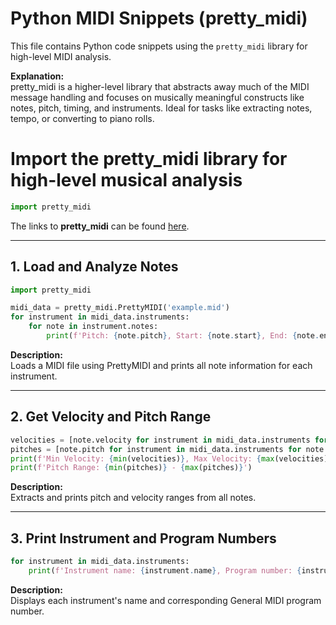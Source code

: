 
# Python MIDI Snippets (pretty_midi)

This file contains Python code snippets using the `pretty_midi` library for high-level MIDI analysis.

**Explanation:**  
pretty_midi is a higher-level library that abstracts away much of the MIDI message handling and focuses on musically meaningful constructs like notes, pitch, timing, and instruments. Ideal for tasks like extracting notes, tempo, or converting to piano rolls.  



# Import the pretty_midi library for high-level musical analysis
```python
import pretty_midi  
```


The links to **pretty_midi** can be found [here](https://pypi.org/project/pretty_midi/).  

---

## 1. Load and Analyze Notes

```python
import pretty_midi

midi_data = pretty_midi.PrettyMIDI('example.mid')
for instrument in midi_data.instruments:
    for note in instrument.notes:
        print(f'Pitch: {note.pitch}, Start: {note.start}, End: {note.end}, Velocity: {note.velocity}')
```

**Description:**  
Loads a MIDI file using PrettyMIDI and prints all note information for each instrument.

---

## 2. Get Velocity and Pitch Range

```python
velocities = [note.velocity for instrument in midi_data.instruments for note in instrument.notes]
pitches = [note.pitch for instrument in midi_data.instruments for note in instrument.notes]
print(f'Min Velocity: {min(velocities)}, Max Velocity: {max(velocities)}')
print(f'Pitch Range: {min(pitches)} - {max(pitches)}')
```

**Description:**  
Extracts and prints pitch and velocity ranges from all notes.

---

## 3. Print Instrument and Program Numbers

```python
for instrument in midi_data.instruments:
    print(f'Instrument name: {instrument.name}, Program number: {instrument.program}')
```

**Description:**  
Displays each instrument's name and corresponding General MIDI program number.

